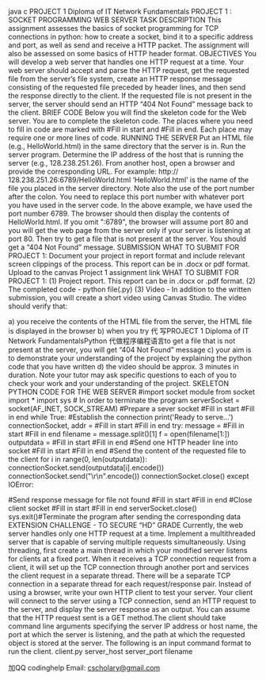 java c PROJECT 1 Diploma of IT Network Fundamentals PROJECT 1 : SOCKET PROGRAMMING WEB SERVER TASK DESCRIPTION This assignment assesses the basics of socket programming for TCP connections in python: how to create a socket, bind it to a specific address and port, as well as send and receive a HTTP packet. The assignment will also be assessed on some basics of HTTP header format. OBJECTIVES You will develop a web server that handles one HTTP request at a time. Your web server should accept and parse the HTTP request, get the requested file from the server’s file system, create an HTTP response message consisting of the requested file preceded by header lines, and then send  the response directly to the client. If the requested file is not present in the server, the server should send an HTTP “404 Not Found” message back to the client. BRIEF CODE Below you will find the skeleton code for the Web server. You are to complete the skeleton code. The places where you need to fill in code are marked with #Fill in start and #Fill in end. Each place may require one or more lines of code. RUNNING THE SERVER Put an HTML file (e.g., HelloWorld.html) in the same directory that the server is in. Run the server program. Determine the IP address of the host that is running the server (e.g., 128.238.251.26). From another host, open a browser and provide the corresponding URL. For example: http:// 128.238.251.26:6789/HelloWorld.html ‘HelloWorld.html’ is the name of the file you placed in the server directory. Note also the use of the port number after the colon. You need to replace this port number with whatever port  you have used in the server code. In the above example, we have used the port number 6789. The browser should then display the contents of HelloWorld.html. If you omit ":6789", the browser will assume port 80 and you will get the web page from the server only if your   server is listening at port 80. Then try to get a file that is not present at the server. You should get a “404 Not Found” message. SUBMISSION WHAT TO SUBMIT FOR PROJECT 1: Document your project in report format and include relevant screen clippings of the process. This report can be in .docx or pdf format. Upload to the canvas Project 1 assignment link WHAT TO SUBMIT FOR PROJECT 1: (1) Project report. This report can be in .docx or .pdf format. (2) The completed code - python file(.py) (3) Video - In addition to the written submission, you will create a short video using Canvas Studio.  The video should verify that:

a) you receive the contents of the HTML file from the server, the HTML file is displayed in the browser b) when you try 代 写PROJECT 1 Diploma of IT Network FundamentalsPython 代做程序编程语言to get a file that is not present at the server, you will get  “404 Not Found” message c) your aim is to demonstrate your understanding of the project by explaining the python code that you have written d) the video should be approx. 3 minutes in duration. Note your tutor may ask specific questions to each of you to check your work and your understanding of the project. SKELETON PYTHON CODE FOR THE WEB SERVER #import socket module from socket import * import sys # In order to terminate the program serverSocket = socket(AF_INET, SOCK_STREAM) #Prepare a sever socket #Fill in start #Fill in end while True: #Establish the connection print('Ready to serve...') connectionSocket, addr =   #Fill in start              #Fill in end try: message =   #Fill in start          #Fill in end filename = message.split()[1] f = open(filename[1:]) outputdata = #Fill in start       #Fill in end #Send one HTTP header line into socket #Fill in start #Fill in end #Send the content of the requested file to the client for i in range(0, len(outputdata)): connectionSocket.send(outputdata[i].encode()) connectionSocket.send("\r\n".encode()) connectionSocket.close() except IOError:

#Send response message for file not found #Fill in start #Fill in end #Close client socket #Fill in start #Fill in end serverSocket.close() sys.exit()#Terminate the program after sending the corresponding data EXTENSION CHALLENGE - TO SECURE “HD” GRADE Currently, the web server handles only one HTTP request at a time. Implement a multithreaded server that is capable of serving multiple requests simultaneously. Using threading, first create a main thread in which your modified server listens for clients at a fixed port. When it receives a TCP connection request from a client, it will set up the TCP connection through another port and services the client request in a separate thread. There will be a separate TCP connection in a separate thread for each request/response pair. Instead of using a browser, write your own HTTP client to test your server. Your client will connect to the server using a TCP connection, send an HTTP request to the server, and display the server response as an output. You can assume that the HTTP request sent is a GET method.The client should take command line arguments specifying the server IP address or host name, the port at which the server is listening, and the path at which the requested object is stored at the server. The following is an input command format to run the client.  client.py server_host server_port filename

加QQ codinghelp Email: cscholary@gmail.com
